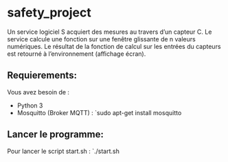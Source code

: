 # safety_project
Un service logiciel S acquiert des mesures au travers d’un capteur C. Le service calcule une fonction sur une fenêtre glissante de n valeurs numériques. Le résultat de la fonction de calcul sur les entrées du capteurs est retourné à l’environnement (affichage écran).

## Requierements:
Vous avez besoin de : 
  - Python 3
  - Mosquitto (Broker MQTT) :
    `sudo apt-get install mosquitto

## Lancer le programme: 
Pour lancer le script start.sh :
  `./start.sh 
